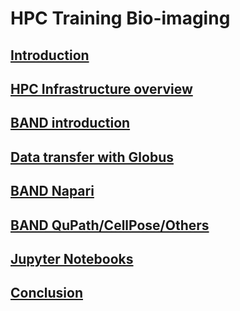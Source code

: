 # HPC Training Bio-imaging 

## [Introduction](session0.md)

## [HPC Infrastructure overview](session1.md)

## [BAND introduction](session2.md)

## [Data transfer with Globus](session3.md)

## [BAND Napari](session4_napari.md)

## [BAND QuPath/CellPose/Others](session5_bioimage_analysis_other_software.md)

## [Jupyter Notebooks](session6_jupyter_notebook.md)

## [Conclusion](session7.md)


